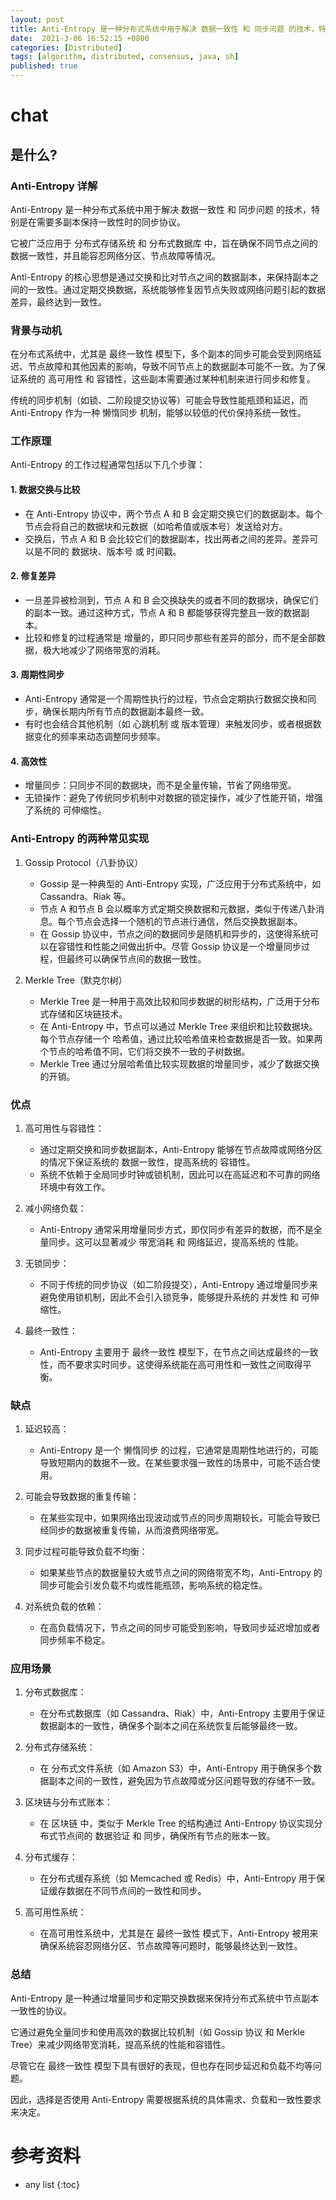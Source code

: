 ```yaml
---
layout: post
title: Anti-Entropy 是一种分布式系统中用于解决 数据一致性 和 同步问题 的技术，特别是在需要多副本保持一致性时的同步协议。
date:  2021-3-06 16:52:15 +0800
categories: [Distributed]
tags: [algorithm, distributed, consensus, java, sh]
published: true
---
```



# chat

## 是什么?

### Anti-Entropy 详解

Anti-Entropy 是一种分布式系统中用于解决 数据一致性 和 同步问题 的技术，特别是在需要多副本保持一致性时的同步协议。

它被广泛应用于 分布式存储系统 和 分布式数据库 中，旨在确保不同节点之间的数据一致性，并且能容忍网络分区、节点故障等情况。

Anti-Entropy 的核心思想是通过交换和比对节点之间的数据副本，来保持副本之间的一致性。通过定期交换数据，系统能够修复因节点失败或网络问题引起的数据差异，最终达到一致性。

### 背景与动机

在分布式系统中，尤其是 最终一致性 模型下，多个副本的同步可能会受到网络延迟、节点故障和其他因素的影响，导致不同节点上的数据副本可能不一致。为了保证系统的 高可用性 和 容错性，这些副本需要通过某种机制来进行同步和修复。

传统的同步机制（如锁、二阶段提交协议等）可能会导致性能瓶颈和延迟，而 Anti-Entropy 作为一种 懒惰同步 机制，能够以较低的代价保持系统一致性。

### 工作原理

Anti-Entropy 的工作过程通常包括以下几个步骤：

#### 1. 数据交换与比较
   - 在 Anti-Entropy 协议中，两个节点 A 和 B 会定期交换它们的数据副本。每个节点会将自己的数据块和元数据（如哈希值或版本号）发送给对方。
   - 交换后，节点 A 和 B 会比较它们的数据副本，找出两者之间的差异。差异可以是不同的 数据块、版本号 或 时间戳。
   
#### 2. 修复差异
   - 一旦差异被检测到，节点 A 和 B 会交换缺失的或者不同的数据块，确保它们的副本一致。通过这种方式，节点 A 和 B 都能够获得完整且一致的数据副本。
   - 比较和修复的过程通常是 增量的，即只同步那些有差异的部分，而不是全部数据，极大地减少了网络带宽的消耗。

#### 3. 周期性同步
   - Anti-Entropy 通常是一个周期性执行的过程，节点会定期执行数据交换和同步，确保长期内所有节点的数据副本最终一致。
   - 有时也会结合其他机制（如 心跳机制 或 版本管理）来触发同步，或者根据数据变化的频率来动态调整同步频率。

#### 4. 高效性
   - 增量同步：只同步不同的数据块，而不是全量传输，节省了网络带宽。
   - 无锁操作：避免了传统同步机制中对数据的锁定操作，减少了性能开销，增强了系统的 可伸缩性。

### Anti-Entropy 的两种常见实现

1. Gossip Protocol（八卦协议）
   - Gossip 是一种典型的 Anti-Entropy 实现，广泛应用于分布式系统中，如 Cassandra、Riak 等。
   - 节点 A 和节点 B 会以概率方式定期交换数据和元数据，类似于传递八卦消息。每个节点会选择一个随机的节点进行通信，然后交换数据副本。
   - 在 Gossip 协议中，节点之间的数据同步是随机和异步的，这使得系统可以在容错性和性能之间做出折中。尽管 Gossip 协议是一个增量同步过程，但最终可以确保节点间的数据一致性。

2. Merkle Tree（默克尔树）
   - Merkle Tree 是一种用于高效比较和同步数据的树形结构，广泛用于分布式存储和区块链技术。
   - 在 Anti-Entropy 中，节点可以通过 Merkle Tree 来组织和比较数据块。每个节点存储一个 哈希值，通过比较哈希值来检查数据是否一致。如果两个节点的哈希值不同，它们将交换不一致的子树数据。
   - Merkle Tree 通过分层哈希值比较实现数据的增量同步，减少了数据交换的开销。

### 优点

1. 高可用性与容错性：
   - 通过定期交换和同步数据副本，Anti-Entropy 能够在节点故障或网络分区的情况下保证系统的 数据一致性，提高系统的 容错性。
   - 系统不依赖于全局同步时钟或锁机制，因此可以在高延迟和不可靠的网络环境中有效工作。

2. 减小网络负载：
   - Anti-Entropy 通常采用增量同步方式，即仅同步有差异的数据，而不是全量同步。这可以显著减少 带宽消耗 和 网络延迟，提高系统的 性能。

3. 无锁同步：
   - 不同于传统的同步协议（如二阶段提交），Anti-Entropy 通过增量同步来避免使用锁机制，因此不会引入锁竞争，能够提升系统的 并发性 和 可伸缩性。

4. 最终一致性：
   - Anti-Entropy 主要用于 最终一致性 模型下，在节点之间达成最终的一致性，而不要求实时同步。这使得系统能在高可用性和一致性之间取得平衡。

### 缺点

1. 延迟较高：
   - Anti-Entropy 是一个 懒惰同步 的过程，它通常是周期性地进行的，可能导致短期内的数据不一致。在某些要求强一致性的场景中，可能不适合使用。

2. 可能会导致数据的重复传输：
   - 在某些实现中，如果网络出现波动或节点的同步周期较长，可能会导致已经同步的数据被重复传输，从而浪费网络带宽。

3. 同步过程可能导致负载不均衡：
   - 如果某些节点的数据量较大或节点之间的网络带宽不均，Anti-Entropy 的同步可能会引发负载不均或性能瓶颈，影响系统的稳定性。

4. 对系统负载的依赖：
   - 在高负载情况下，节点之间的同步可能受到影响，导致同步延迟增加或者同步频率不稳定。

### 应用场景

1. 分布式数据库：
   - 在分布式数据库（如 Cassandra、Riak）中，Anti-Entropy 主要用于保证数据副本的一致性，确保多个副本之间在系统恢复后能够最终一致。
   
2. 分布式存储系统：
   - 在 分布式文件系统（如 Amazon S3）中，Anti-Entropy 用于确保多个数据副本之间的一致性，避免因为节点故障或分区问题导致的存储不一致。

3. 区块链与分布式账本：
   - 在 区块链 中，类似于 Merkle Tree 的结构通过 Anti-Entropy 协议实现分布式节点间的 数据验证 和 同步，确保所有节点的账本一致。

4. 分布式缓存：
   - 在分布式缓存系统（如 Memcached 或 Redis）中，Anti-Entropy 用于保证缓存数据在不同节点间的一致性和同步。

5. 高可用性系统：
   - 在高可用性系统中，尤其是在 最终一致性 模式下，Anti-Entropy 被用来确保系统容忍网络分区、节点故障等问题时，能够最终达到一致性。

### 总结

Anti-Entropy 是一种通过增量同步和定期交换数据来保持分布式系统中节点副本一致性的协议。

它通过避免全量同步和使用高效的数据比较机制（如 Gossip 协议 和 Merkle Tree）来减少网络带宽消耗，提高系统的性能和容错性。

尽管它在 最终一致性 模型下具有很好的表现，但也存在同步延迟和负载不均等问题。

因此，选择是否使用 Anti-Entropy 需要根据系统的具体需求、负载和一致性要求来决定。

# 参考资料

* any list
{:toc}